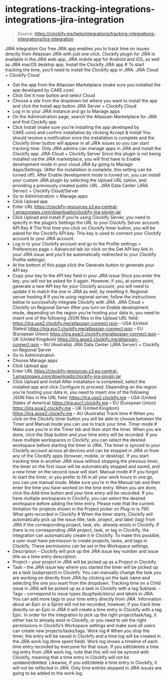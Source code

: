 # integrations-tracking-integrations-integrations-jira-integration

> Source: https://clockify.me/help/integrations/tracking-integrations-integrations/jira-integration

JIRA integration
Our free JIRA app enables you to track time on issues directly from Atlassian JIRA with just one click.
Clockify plugin for JIRA is available in the JIRA web app, JIRA mobile app for Android and iOS, as well as JIRA macOS desktop app.
Install the Clockify JIRA app #
To start tracking the time, you’ll need to install the Clockify app in JIRA.
JIRA Cloud + Clockify Cloud
- Get the app from the Atlassian Marketplace (make sure you installed the app developed by CAKE.com)
- Click Get it now button and select Cloud
- Choose a site from the dropdown list where you want to install the app and click the Install app button
JIRA Server + Clockify Cloud
- Log in to your JIRA instance and go to Manage apps
- On the Administration page, search the Atlassian Marketplace for JIRA and find Clockify app
- Click Install (make sure you’re installing the app developed by CAKE.com) and confirm installation by clicking Accept & Install
You should receive a notification once the installation is complete and the Clockify timer button will appear in all JIRA issues so you can start tracking time.
Only JIRA admins can manage apps in JIRA and install the Clockify app.
JIRA Cloud + Clockify Server
Since this plugin is not being installed via the JIRA marketplace, you will first have to Enable development mode in your cloud JIRA by going to Manage Apps/Settings. (After the installation is complete, this setting can be turned off).
After Enable development mode is turned on, you can install your custom JIRA plugin by selecting the Upload URL option, and providing a previously created public URL.
JIRA Data Center (JIRA Server) + Clockify Cloud/Server
- Go to Administration > Manage apps
- Click Upload app
- Enter URL https://clockify-resources.s3.eu-central-1.amazonaws.com/downloads/clockify-jira-plugin.jar
- Click Upload and install
If you’re using Clockify Server, you need to specify in the plugin’s Settings the URL to your Clockify Server account.
API Key #
The first time you click on Clockify timer button, you will be asked for the Clockify API key. This key is used to connect your Clockify account to your JIRA account.
- Log in to your Clockify account and go to the Profile settings > Preferences page > Advanced tab (or click on the Get API key link in your JIRA issue and you’ll be automatically redirected to your Clockify Profile settings).
- At the bottom of this page click the Generate button to generate your API key
- Copy your key to the API key field in your JIRA issue
Once you enter the key, you will not be asked for it again. However, if you, at some point, generate a new API key for your Clockify account, you will need to update it to match the one in JIRA as well, by resetting it.
Regional server hosting #
If you’re using regional server, follow the instructions below to successfully integrate Clockify with JIRA.
JIRA Cloud + Clockify on Regional Server
After you turn on Enable development mode, depending on the region you’re hosting your data in, you need to insert one of the following JSON files in the Upload URL field:
https://jira.use2.clockify.me/atlassian-connect.json – USA (United States)
https://jira.euc1.clockify.me/atlassian-connect.json – EU (European Union)
https://jira.euw2.clockify.me/atlassian-connect.json – UK (United Kingdom)
https://jira.apse2.clockify.me/atlassian-connect.json – AU (Australia)
JIRA Data Center (JIRA Server) + Clockify on Regional Server
- Go to Administration
- Choose Manage apps
- Click Upload app
- Enter URL https://clockify-resources.s3.eu-central-1.amazonaws.com/downloads/clockify-jira-plugin.jar
- Click Upload and install
After installation is completed, select the installed app and click Configure to proceed.
Depending on the region you’re hosting your data in, you need to insert one of the following JSON files in the URL field:
https://jira.use2.clockify.me – USA (United States of America)
https://jira.euc1.clockify.me – EU (European Union)
https://jira.euw2.clockify.me – UK (United Kingdom)
https://jira.apse2.clockify.me – AU (Australia)
Track time #
When you click on the Clockify timer button you will be able to choose between the Timer and Manual mode you can use to track your time.
Timer mode #
Make sure you’re in the Timer tab and then start the timer. When you are done, click the Stop button and your time entry will be recorded.
If you have multiple workspaces in Clockify, you can select the desired workspace before starting the timer in JIRA.
The timer is synced to your Clockify account across all devices and can be stopped in JIRA or from any of the Clockify apps (browser, mobile, or desktop).
If you start tracking time in another JIRA issue without stopping the previous timer, the timer on the first issue will be automatically stopped and saved, and a new timer on the second issue will start.
Manual mode #
If you forgot to start the timer, or you prefer to fill in all your work hours in one go, you can use manual mode.
Make sure you’re in the Manual tab and then enter the time you have worked on the time entry. When you are done, click the Add time button and your time entry will be recorded.
If you have multiple workspaces in Clockify, you can select the desired workspace before adding the time entry.
Please note that the current limitation for projects shown in the Project picker on Plug-in is 790.
What gets recorded in Clockify #
When the timer starts, Clockify will automatically pick up the issue title, task, project, and label (tag) from JIRA if the corresponding project, task, etc. already exists in Clockify.
If there is no corresponding JIRA project, task, or tag in Clockify, the integration can automatically create it in Clockify. To make this possible, a user must have permission to create projects, tasks, and tags in Clockify. These permissions can be set in the Workspace settings.
- Description – Clockify will pick up the JIRA issue key number and issue title as a time entry description.
- Project – your project in JIRA will be picked up as a Project in Clockify.
- Task – the JIRA issue key where you started the timer will be picked up as a task (subproject) in Clockify. You can manually change the task you are working on directly from JIRA by clicking on the task name and selecting the one you want from the dropdown.
Tracking time on a Child issue in JIRA will be picked up as a task in Clockify with a tag Subtask. - Tags – correspond to issue types (bug/task/story) and labels in JIRA. You can add more tags to your time entry directly from JIRA.
Information about an Epic or a Sprint will not be recorded, however, if you track time directly on an Epic in JIRA it will create a time entry in Clockify with a tag Epic.
In order for the integration to pick up the right project/task/tag, it either has to already exist in Clockify, or you need to set the right permissions in Clockify’s Workspace settings and make sure all users can create new projects/tasks/tags.
Work log #
When you stop the timer, the entry will be saved in Clockify and a time log will be created in the JIRA work log (time spent field). Work log shows a timeline of each time entry recorded by everyone for that issue.
If you edit/delete a time log entry from JIRA work log, note that this will not be synced with Clockify, meaning that a time entry in Clockify will not be updated/deleted. Likewise, if you edit/delete a time entry in Clockify, it will not be reflected in JIRA.
Only time entries stopped in JIRA issues are going to be added to the work log.